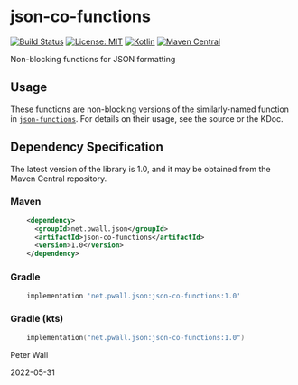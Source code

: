 # json-co-functions

[![Build Status](https://travis-ci.com/pwall567/json-co-functions.svg?branch=main)](https://app.travis-ci.com/github/pwall567/json-co-functions)
[![License: MIT](https://img.shields.io/badge/License-MIT-yellow.svg)](https://opensource.org/licenses/MIT)
[![Kotlin](https://img.shields.io/static/v1?label=Kotlin&message=v1.6.10&color=7f52ff&logo=kotlin&logoColor=7f52ff)](https://github.com/JetBrains/kotlin/releases/tag/v1.6.10)
[![Maven Central](https://img.shields.io/maven-central/v/net.pwall.json/json-co-functions?label=Maven%20Central)](https://search.maven.org/search?q=g:%22net.pwall.json%22%20AND%20a:%22json-co-functions%22)

Non-blocking functions for JSON formatting

## Usage

These functions are non-blocking versions of the similarly-named function in
[`json-functions`](https://github.com/pwall567/json-functions).
For details on their usage, see the source or the KDoc.

## Dependency Specification

The latest version of the library is 1.0, and it may be obtained from the Maven Central repository.

### Maven
```xml
    <dependency>
      <groupId>net.pwall.json</groupId>
      <artifactId>json-co-functions</artifactId>
      <version>1.0</version>
    </dependency>
```
### Gradle
```groovy
    implementation 'net.pwall.json:json-co-functions:1.0'
```
### Gradle (kts)
```kotlin
    implementation("net.pwall.json:json-co-functions:1.0")
```

Peter Wall

2022-05-31
